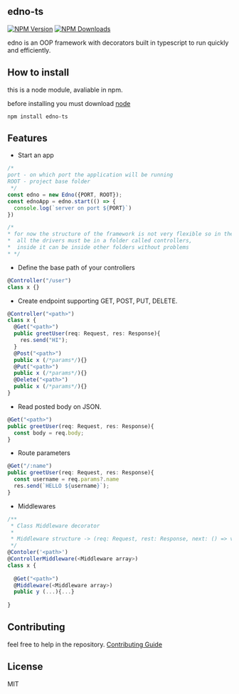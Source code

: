 ## edno-ts

[![NPM Version][npm-image]][npm-url]
[![NPM Downloads][downloads-image]][downloads-url]

edno is an OOP framework with decorators built in typescript to run quickly and efficiently.

## How to install

this is a node module, avaliable in npm.

before installing you must download [node](https://nodejs.org/es/)

    npm install edno-ts

## Features
- Start an app
```ts
/* 
port - on which port the application will be running
ROOT - project base folder   
 */
const edno = new Edno({PORT, ROOT});
const ednoApp = edno.start(() => {
  console.log(`server on port ${PORT}`)
})

/*
* for now the structure of the framework is not very flexible so in the ROOT,
*  all the drivers must be in a folder called controllers,
*  inside it can be inside other folders without problems
* */
```
- Define the base path of your controllers
```ts
@Controller("/user")
class x {}
```
- Create endpoint supporting GET, POST, PUT, DELETE.
```ts
@Controller("<path>")
class x {
  @Get("<path>")
  public greetUser(req: Request, res: Response){
    res.send("HI");
  }
  @Post("<path>")
  public x (/*params*/){}
  @Put("<path>")
  public x (/*params*/){}
  @Delete("<path>")
  public x (/*params*/){}
}
```
- Read posted body on JSON.
```ts
@Get("<path>")
public greetUser(req: Request, res: Response){
  const body = req.body;
}
```
- Route parameters
```ts
@Get("/:name")
public greetUser(req: Request, res: Response){
  const username = req.params?.name
  res.send(`HELLO ${username}`);
}
```

- Middlewares
```ts
/**
 * Class Middleware decorator
 * 
 * Middleware structure -> (req: Request, rest: Response, next: () => void) => void
 */
@Contoler('<path>')
@ControllerMiddleware(<Middleware array>)
class x {
  
  @Get("<path>")
  @Middleware(<Middleware array>)
  public y (...){...}
  
}
```

## Contributing

feel free to help in the repository.
[Contributing Guide](https://github.com/Blopaa/Edno#CONTRIBUTING.md)

## License

MIT

[npm-url]: https://npmjs.org/package/edno-ts

[npm-image]: https://img.shields.io/npm/v/edno-ts.svg

[downloads-image]: https://img.shields.io/npm/dm/edno-ts.svg

[downloads-url]: https://npmcharts.com/compare/edno-ts?minimal=true